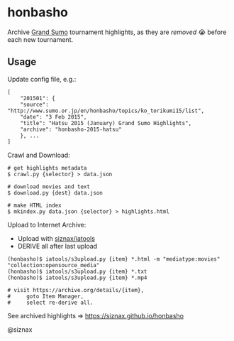honbasho
========

Archive [Grand Sumo](http://www.sumo.or.jp/en/) tournament
highlights, as they are _removed_ :sob: before each new tournament. 

Usage
-----

Update config file, e.g.:

```
[
    "201501": {
	"source": "http://www.sumo.or.jp/en/honbasho/topics/ko_torikumi15/list",
	"date": "3 Feb 2015",
	"title": "Hatsu 2015 (January) Grand Sumo Highlights",
	"archive": "honbasho-2015-hatsu"
    }, ...
]
```

Crawl and Download:

```shell
# get highlights metadata
$ crawl.py {selector} > data.json

# download movies and text
$ download.py {dest} data.json

# make HTML index
$ mkindex.py data.json {selector} > highlights.html
```

Upload to Internet Archive:

 * Upload with [siznax/iatools](https://github.com/siznax/iatools)
 * DERIVE all after last upload

```shell
(honbasho)$ iatools/s3upload.py {item} *.html -m "mediatype:movies" "collection:opensource_media"
(honbasho)$ iatools/s3upload.py {item} *.txt
(honbasho)$ iatools/s3upload.py {item} *.mp4

# visit https://archive.org/details/{item},
#     goto Item Manager,
#     select re-derive all.
```

See archived highlights => https://siznax.github.io/honbasho

@siznax
